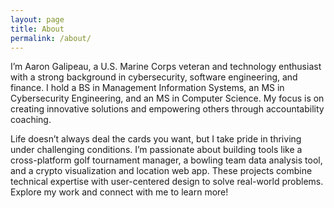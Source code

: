 ```yaml
---
layout: page
title: About
permalink: /about/
---
```


I’m Aaron Galipeau, a U.S. Marine Corps veteran and technology enthusiast with a strong background in cybersecurity, software engineering, and finance. I hold a BS in Management Information Systems, an MS in Cybersecurity Engineering, and an MS in Computer Science. My focus is on creating innovative solutions and empowering others through accountability coaching.

Life doesn’t always deal the cards you want, but I take pride in thriving under challenging conditions. I’m passionate about building tools like a cross-platform golf tournament manager, a bowling team data analysis tool, and a crypto visualization and location web app. These projects combine technical expertise with user-centered design to solve real-world problems. Explore my work and connect with me to learn more!